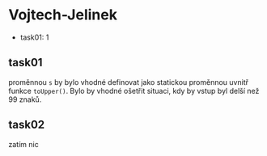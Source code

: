 # Vojtech-Jelinek

- task01: 1

## task01
proměnnou `s` by bylo vhodné definovat jako statickou proměnnou uvnitř funkce `toUpper()`. Bylo by vhodné ošetřit situaci, kdy by vstup byl delší než 99 znaků.

## task02
zatím nic